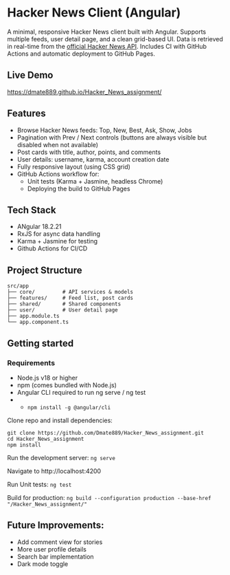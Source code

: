 # Hacker News Client (Angular)

A minimal, responsive Hacker News client built with Angular. Supports multiple feeds, user detail page, and a clean grid-based UI. Data is retrieved in real-time from the [official Hacker News API](https://github.com/HackerNews/API).  Includes CI with GitHub Actions and automatic deployment to GitHub Pages.

## Live Demo
https://dmate889.github.io/Hacker_News_assignment/

## Features
- Browse Hacker News feeds: Top, New, Best, Ask, Show, Jobs
- Pagination with Prev / Next controls (buttons are always visible but disabled when not available)
- Post cards with title, author, points, and comments
- User details: username, karma, account creation date
- Fully responsive layout (using CSS grid)
- GitHub Actions workflow for:
  - Unit tests (Karma + Jasmine, headless Chrome)
  - Deploying the build to GitHub Pages

## Tech Stack
- ANgular 18.2.21
- RxJS for async data handling
- Karma + Jasmine for testing
- Github Actions for CI/CD

## Project Structure

```text
src/app
├── core/         # API services & models
├── features/     # Feed list, post cards
├── shared/       # Shared components
├── user/         # User detail page
├── app.module.ts
└── app.component.ts
```

## Getting started
### Requirements
- Node.js v18 or higher
- npm (comes bundled with Node.js)
- Angular CLI required to run ng serve / ng test
- - ```npm install -g @angular/cli```

Clone repo and install dependencies:
```
git clone https://github.com/Dmate889/Hacker_News_assignment.git
cd Hacker_News_assignment
npm install
```

Run the development server:
 ```ng serve```

Navigate to http://localhost:4200

Run Unit tests:
```ng test```

Build for production:
```ng build --configuration production --base-href "/Hacker_News_assignment/"```

## Future Improvements:
- Add comment view for stories
- More user profile details
- Search bar implementation
- Dark mode toggle


  
